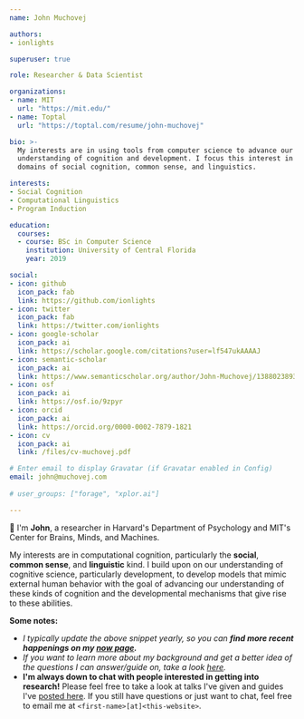 ```yaml
---
name: John Muchovej

authors:
- ionlights

superuser: true

role: Researcher & Data Scientist

organizations:
- name: MIT
  url: "https://mit.edu/"
- name: Toptal
  url: "https://toptal.com/resume/john-muchovej"

bio: >-
  My interests are in using tools from computer science to advance our
  understanding of cognition and development. I focus this interest in the
  domains of social cognition, common sense, and linguistics.

interests:
- Social Cognition
- Computational Linguistics
- Program Induction

education:
  courses:
  - course: BSc in Computer Science
    institution: University of Central Florida
    year: 2019

social:
- icon: github
  icon_pack: fab
  link: https://github.com/ionlights
- icon: twitter
  icon_pack: fab
  link: https://twitter.com/ionlights
- icon: google-scholar
  icon_pack: ai
  link: https://scholar.google.com/citations?user=lf547ukAAAAJ
- icon: semantic-scholar
  icon_pack: ai
  link: https://www.semanticscholar.org/author/John-Muchovej/1388023893
- icon: osf
  icon_pack: ai
  link: https://osf.io/9zpyr
- icon: orcid
  icon_pack: ai
  link: https://orcid.org/0000-0002-7879-1821
- icon: cv
  icon_pack: ai
  link: /files/cv-muchovej.pdf

# Enter email to display Gravatar (if Gravatar enabled in Config)
email: john@muchovej.com
  
# user_groups: ["forage", "xplor.ai"]

---
```


:wave: I'm **John**, a researcher in Harvard's Department of Psychology and
MIT's Center for Brains, Minds, and Machines.

My interests are in computational cognition, particularly the **social**,
**common sense**, and **linguistic** kind. I build upon on our understanding of
cognitive science, particularly development, to develop models that mimic
external human behavior with the goal of advancing our understanding of these
kinds of cognition and the developmental mechanisms that give rise to these
abilities.

**Some notes:**

- _I typically update the above snippet yearly, so you can **find more recent
happenings on my [now page][now].**_
- _If you want to learn more about my background and get a better idea of the
questions I can answer/guide on, take a look [here][profile]._
- **I'm always down to chat with people interested in getting into
research!** Please feel free to take a look at talks I've given and guides
I've [posted here][research]. If you still have questions or just want to
chat, feel free to email me at `<first-name>[at]<this-website>`.


[now]: /now/latest
[research]: /categories/starting-research
[contact]: /#contact
[profile]: /profile
